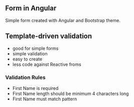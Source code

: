 ## Form in Angular

Simple form created with Angular and Bootstrap theme.

## Template-driven validation 

- good for simple forms
- simple validation
- easy to create
- less code against Reactive froms

### Validation Rules

- First Name is required
- First Name length should be minimum 4 characters long
- First Name must match pattern